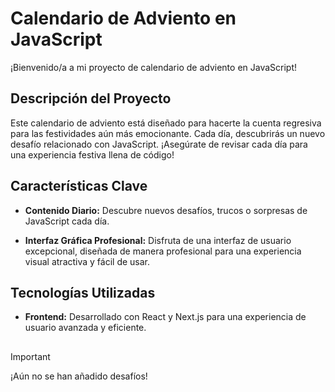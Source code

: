 # Calendario de Adviento en JavaScript

¡Bienvenido/a a mi proyecto de calendario de adviento en JavaScript!

## Descripción del Proyecto

Este calendario de adviento está diseñado para hacerte la cuenta regresiva para las festividades aún más emocionante. Cada día, descubrirás un nuevo desafío relacionado con JavaScript. ¡Asegúrate de revisar cada día para una experiencia festiva llena de código!

## Características Clave

- **Contenido Diario:** Descubre nuevos desafíos, trucos o sorpresas de JavaScript cada día.

- **Interfaz Gráfica Profesional:** Disfruta de una interfaz de usuario excepcional, diseñada de manera profesional para una experiencia visual atractiva y fácil de usar.


## Tecnologías Utilizadas

-  **Frontend:** Desarrollado con React y Next.js para una experiencia de usuario avanzada y eficiente.

##
> [!IMPORTANT]  
> ¡Aún no se han añadido desafíos!
